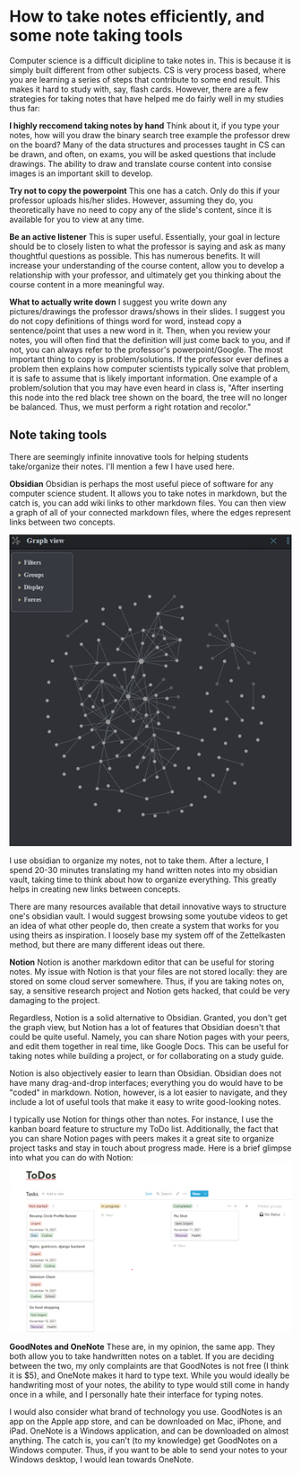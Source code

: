 # How to take notes efficiently, and some note taking tools

Computer science is a difficult dicipline to take notes in. This is because it is simply built different from other subjects. CS is very process based, where you are learning a series of steps that contribute to some end result. This makes it hard to study with, say, flash cards. However, there are a few strategies for taking notes that have helped me do fairly well in my studies thus far:

**I highly reccomend taking notes by hand**
Think about it, if you type your notes, how will you draw the binary search tree example the professor drew on the board? Many of the data structures and processes taught in CS can be drawn, and often, on exams, you will be asked questions that include drawings. The ability to draw and translate course content into consise images is an important skill to develop.

**Try not to copy the powerpoint**
This one has a catch. Only do this if your professor uploads his/her slides. However, assuming they do, you theoretically have no need to copy any of the slide's content, since it is available for you to view at any time. 

**Be an active listener**
This is super useful. Essentially, your goal in lecture should be to closely listen to what the professor is saying and ask as many thoughtful questions as possible. This has numerous benefits. It will increase your understanding of the course content, allow you to develop a relationship with your professor, and ultimately get you thinking about the course content in a more meaningful way.

**What to actually write down**
I suggest you write down any pictures/drawings the professor draws/shows in their slides. I suggest you do not copy definitions of things word for word, instead copy a sentence/point that uses a new word in it. Then, when you review your notes, you will often find that the definition will just come back to you, and if not, you can always refer to the professor's powerpoint/Google. The most important thing to copy is problem/solutions. If the professor ever defines a problem then explains how computer scientists typically solve that problem, it is safe to assume that is likely important information. One example of a problem/solution that you may have even heard in class is, "After inserting this node into the red black tree shown on the board, the tree will no longer be balanced. Thus, we must perform a right rotation and recolor."

## Note taking tools

There are seemingly infinite innovative tools for helping students take/organize their notes. I'll mention a few I have used here.

**Obsidian**
Obsidian is perhaps the most useful piece of software for any computer science student. It allows you to take notes in markdown, but the catch is, you can add wiki links to other markdown files. You can then view a graph of all of your connected markdown files, where the edges represent links between two concepts. 

![Graph view](./img1.png)

I use obsidian to organize my notes, not to take them. After a lecture, I spend 20-30 minutes translating my hand written notes into my obsidian vault, taking time to think about how to organize everything. This greatly helps in creating new links between concepts.

There are many resources available that detail innovative ways to structure one's obsidian vault. I would suggest browsing some youtube videos to get an idea of what other people do, then create a system that works for you using theirs as inspiration. I loosely base my system off of the Zettelkasten method, but there are many different ideas out there.

**Notion**
Notion is another markdown editor that can be useful for storing notes. My issue with Notion is that your files are not stored locally: they are stored on some cloud server somewhere. Thus, if you are taking notes on, say, a sensitive research project and Notion gets hacked, that could be very damaging to the project. 

Regardless, Notion is a solid alternative to Obsidian. Granted, you don't get the graph view, but Notion has a lot of features that Obsidian doesn't that could be quite useful. Namely, you can share Notion pages with your peers, and edit them together in real time, like Google Docs. This can be useful for taking notes while building a project, or for collaborating on a study guide.

Notion is also objectively easier to learn than Obsidian. Obsidian does not have many drag-and-drop interfaces; everything you do would have to be "coded" in markdown. Notion, however, is a lot easier to navigate, and they include a lot of useful tools that make it easy to write good-looking notes.

I typically use Notion for things other than notes. For instance, I use the kanban board feature to structure my ToDo list. Additionally, the fact that you can share Notion pages with peers makes it a great site to organize project tasks and stay in touch about progress made. Here is a brief glimpse into what you can do with Notion:
![Notion todo list](./img2.png)

**GoodNotes and OneNote**
These are, in my opinion, the same app. They both allow you to take handwritten notes on a tablet. If you are deciding between the two, my only complaints are that GoodNotes is not free (I think it is $5), and OneNote makes it hard to type text. While you would ideally be handwriting most of your notes, the ability to type would still come in handy once in a while, and I personally hate their interface for typing notes.

I would also consider what brand of technology you use. GoodNotes is an app on the Apple app store, and can be downloaded on Mac, iPhone, and iPad. OneNote is a Windows application, and can be downloaded on almost anything. The catch is, you can't (to my knowledge) get GoodNotes on a Windows computer. Thus, if you want to be able to send your notes to your Windows desktop, I would lean towards OneNote.
